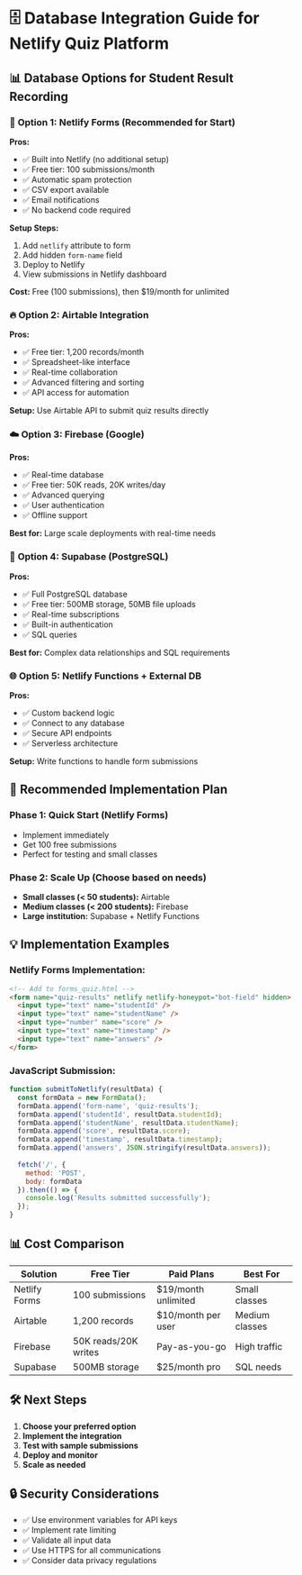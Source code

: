# 🗄️ Database Integration Guide for Netlify Quiz Platform

## 📊 Database Options for Student Result Recording

### 🚀 **Option 1: Netlify Forms (Recommended for Start)**

**Pros:**
- ✅ Built into Netlify (no additional setup)
- ✅ Free tier: 100 submissions/month
- ✅ Automatic spam protection
- ✅ CSV export available
- ✅ Email notifications
- ✅ No backend code required

**Setup Steps:**
1. Add `netlify` attribute to form
2. Add hidden `form-name` field
3. Deploy to Netlify
4. View submissions in Netlify dashboard

**Cost:** Free (100 submissions), then $19/month for unlimited

### 🔥 **Option 2: Airtable Integration**

**Pros:**
- ✅ Free tier: 1,200 records/month
- ✅ Spreadsheet-like interface
- ✅ Real-time collaboration
- ✅ Advanced filtering and sorting
- ✅ API access for automation

**Setup:** Use Airtable API to submit quiz results directly

### ☁️ **Option 3: Firebase (Google)**

**Pros:**
- ✅ Real-time database
- ✅ Free tier: 50K reads, 20K writes/day
- ✅ Advanced querying
- ✅ User authentication
- ✅ Offline support

**Best for:** Large scale deployments with real-time needs

### 🐘 **Option 4: Supabase (PostgreSQL)**

**Pros:**
- ✅ Full PostgreSQL database
- ✅ Free tier: 500MB storage, 50MB file uploads
- ✅ Real-time subscriptions
- ✅ Built-in authentication
- ✅ SQL queries

**Best for:** Complex data relationships and SQL requirements

### 🌐 **Option 5: Netlify Functions + External DB**

**Pros:**
- ✅ Custom backend logic
- ✅ Connect to any database
- ✅ Secure API endpoints
- ✅ Serverless architecture

**Setup:** Write functions to handle form submissions

## 🎯 **Recommended Implementation Plan**

### **Phase 1: Quick Start (Netlify Forms)**
- Implement immediately
- Get 100 free submissions
- Perfect for testing and small classes

### **Phase 2: Scale Up (Choose based on needs)**
- **Small classes (< 50 students):** Airtable
- **Medium classes (< 200 students):** Firebase
- **Large institution:** Supabase + Netlify Functions

## 💡 **Implementation Examples**

### **Netlify Forms Implementation:**
```html
<!-- Add to forms_quiz.html -->
<form name="quiz-results" netlify netlify-honeypot="bot-field" hidden>
  <input type="text" name="studentId" />
  <input type="text" name="studentName" />
  <input type="number" name="score" />
  <input type="text" name="timestamp" />
  <input type="text" name="answers" />
</form>
```

### **JavaScript Submission:**
```javascript
function submitToNetlify(resultData) {
  const formData = new FormData();
  formData.append('form-name', 'quiz-results');
  formData.append('studentId', resultData.studentId);
  formData.append('studentName', resultData.studentName);
  formData.append('score', resultData.score);
  formData.append('timestamp', resultData.timestamp);
  formData.append('answers', JSON.stringify(resultData.answers));
  
  fetch('/', {
    method: 'POST',
    body: formData
  }).then(() => {
    console.log('Results submitted successfully');
  });
}
```

## 📊 **Cost Comparison**

| Solution | Free Tier | Paid Plans | Best For |
|----------|-----------|------------|----------|
| Netlify Forms | 100 submissions | $19/month unlimited | Small classes |
| Airtable | 1,200 records | $10/month per user | Medium classes |
| Firebase | 50K reads/20K writes | Pay-as-you-go | High traffic |
| Supabase | 500MB storage | $25/month pro | SQL needs |

## 🛠️ **Next Steps**

1. **Choose your preferred option**
2. **Implement the integration**
3. **Test with sample submissions**
4. **Deploy and monitor**
5. **Scale as needed**

## 🔒 **Security Considerations**

- ✅ Use environment variables for API keys
- ✅ Implement rate limiting
- ✅ Validate all input data
- ✅ Use HTTPS for all communications
- ✅ Consider data privacy regulations
